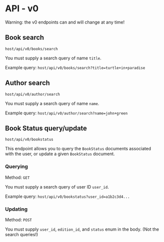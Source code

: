 # API - v0

Warning: the v0 endpoints can and will change at any time!

## Book search

`host/api/v0/books/search`

You must supply a search query of name `title`.

Example query: `host/api/v0/books/search?title=turtle+in+paradise`

## Author search

`host/api/v0/author/search`

You must supply a search query of name `name`.

Example query: `host/api/v0/author/search?name=john+green`

## Book Status query/update

`host/api/v0/bookstatus`

This endpoint allows you to query the `BookStatus` documents associated with the user, or update a given `BookStatus` document.

### Querying

Method: `GET`

You must supply a search query of user ID `user_id`.

Example query: `host/api/v0/bookstatus?user_id=a1b2c3d4...`

### Updating

Method: `POST`

You must supply `user_id`, `edition_id`, and `status` enum in the body. (Not the search queries!)
